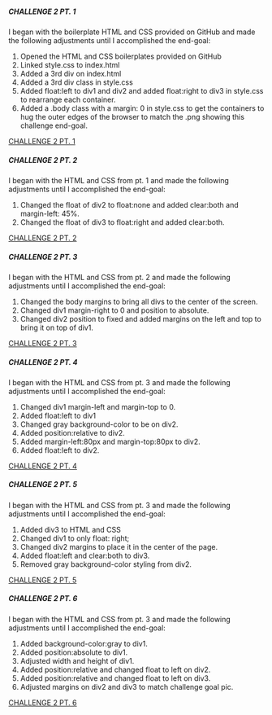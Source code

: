 ##### CHALLENGE 2 PT. 1
I began with the boilerplate HTML and CSS provided on GitHub and made the following adjustments until I accomplished the end-goal:

1. Opened the HTML and CSS boilerplates provided on GitHub
2. Linked style.css to index.html
3. Added a 3rd div on index.html
4. Added a 3rd div class in style.css
5. Added float:left to div1 and div2 and added float:right to div3 in style.css to rearrange each container.
6. Added a .body class with a margin: 0 in style.css to get the containers to hug the outer edges of the browser to match the .png showing this challenge end-goal.

[CHALLENGE 2 PT. 1](https://github.com/jamesnsummers/css_challenges/tree/master/challenge_2/css1)

##### CHALLENGE 2 PT. 2
I began with the HTML and CSS from pt. 1 and made the following adjustments until I accomplished the end-goal:

1. Changed the float of div2 to float:none and added clear:both and margin-left: 45%.
2. Changed the float of div3 to float:right and added clear:both.

[CHALLENGE 2 PT. 2](https://github.com/jamesnsummers/css_challenges/tree/master/challenge_2/css2)

##### CHALLENGE 2 PT. 3
I began with the HTML and CSS from pt. 2 and made the following adjustments until I accomplished the end-goal:

1. Changed the body margins to bring all divs to the center of the screen.
2. Changed div1 margin-right to 0 and position to absolute.
3. Changed div2 position to fixed and added margins on the left and top to bring it on top of div1.

[CHALLENGE 2 PT.  3](https://github.com/jamesnsummers/css_challenges/tree/master/challenge_2/css3)

##### CHALLENGE 2 PT. 4
I began with the HTML and CSS from pt. 3 and made the following adjustments until I accomplished the end-goal:

1. Changed div1 margin-left and margin-top to 0.
2. Added float:left to div1
3. Changed gray background-color to be on div2.
4. Added position:relative to div2.
5. Added margin-left:80px and margin-top:80px to div2.
6. Added float:left to div2.

[CHALLENGE 2 PT. 4 ](https://github.com/jamesnsummers/css_challenges/tree/master/challenge_2/css4)

##### CHALLENGE 2 PT. 5
I began with the HTML and CSS from pt. 3 and made the following adjustments until I accomplished the end-goal:

1. Added div3 to HTML and CSS
2. Changed div1 to only float: right;
3. Changed div2 margins to place it in the center of the page.
4. Added float:left and clear:both to div3.
5. Removed gray background-color styling from div2.

[CHALLENGE 2 PT. 5 ](https://github.com/jamesnsummers/css_challenges/tree/master/challenge_2/css5)

##### CHALLENGE 2 PT. 6
I began with the HTML and CSS from pt. 3 and made the following adjustments until I accomplished the end-goal:

1. Added background-color:gray to div1.
2. Added position:absolute to div1.
3. Adjusted width and height of div1.
4. Added position:relative and changed float to left on div2.
5. Added position:relative and changed float to left on div3.
6. Adjusted margins on div2 and div3 to match challenge goal pic.

[CHALLENGE 2 PT. 6 ](https://github.com/jamesnsummers/css_challenges/tree/master/challenge_2/css6)
